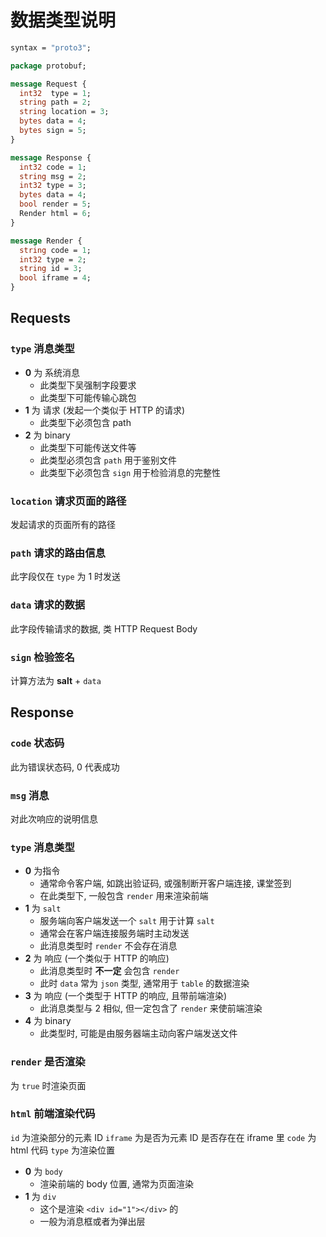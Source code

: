 # 数据类型说明

```protobuf
syntax = "proto3";

package protobuf;

message Request {
  int32  type = 1;
  string path = 2;
  string location = 3;
  bytes data = 4;
  bytes sign = 5;
}

message Response {
  int32 code = 1;
  string msg = 2;
  int32 type = 3;
  bytes data = 4;
  bool render = 5;
  Render html = 6;
}

message Render {
  string code = 1;
  int32 type = 2;
  string id = 3;
  bool iframe = 4;
}
```

## Requests 

### `type` 消息类型
+ __0__ 为 系统消息
    + 此类型下吴强制字段要求
    + 此类型下可能传输心跳包
+ __1__ 为 请求 (发起一个类似于 HTTP 的请求)
    + 此类型下必须包含 path
+ __2__ 为 binary
    + 此类型下可能传送文件等
    + 此类型必须包含 `path` 用于鉴别文件
    + 此类型下必须包含 `sign` 用于检验消息的完整性


### `location` 请求页面的路径
发起请求的页面所有的路径
    
### `path` 请求的路由信息
此字段仅在 `type` 为 1 时发送
 
### `data` 请求的数据
此字段传输请求的数据, 类 HTTP Request Body

### `sign` 检验签名
计算方法为 __salt__ + `data`

## Response
### `code` 状态码
此为错误状态码, 0 代表成功

### `msg` 消息
对此次响应的说明信息

### `type` 消息类型
+ __0__ 为指令
    + 通常命令客户端, 如跳出验证码, 或强制断开客户端连接, 课堂签到
    + 在此类型下, 一般包含 `render` 用来渲染前端
+ __1__ 为 `salt`
    + 服务端向客户端发送一个 `salt` 用于计算 `salt`
    + 通常会在客户端连接服务端时主动发送
    + 此消息类型时 `render` 不会存在消息
+ __2__ 为 响应 (一个类似于 HTTP 的响应)
    + 此消息类型时 __不一定__ 会包含 `render`
    + 此时 `data` 常为 `json` 类型, 通常用于 `table` 的数据渲染
+ __3__ 为 响应 (一个类型于 HTTP 的响应, 且带前端渲染)
    + 此消息类型与 2 相似, 但一定包含了 `render` 来使前端渲染
+ __4__ 为 binary
    + 此类型时, 可能是由服务器端主动向客户端发送文件

### `render` 是否渲染
为 `true` 时渲染页面
    
### `html` 前端渲染代码
`id`  为渲染部分的元素 ID
`iframe` 为是否为元素 ID 是否存在在 iframe 里
`code` 为 html 代码
`type` 为渲染位置
+ __0__ 为 `body`
    + 渲染前端的 body 位置, 通常为页面渲染
+ __1__ 为 `div`
    + 这个是渲染 `<div id="1"></div>` 的
    + 一般为消息框或者为弹出层